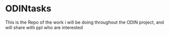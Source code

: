 # ODINtasks
This is the Repo of the work i will be doing throughout the ODIN project, and will share with ppl who are interested
